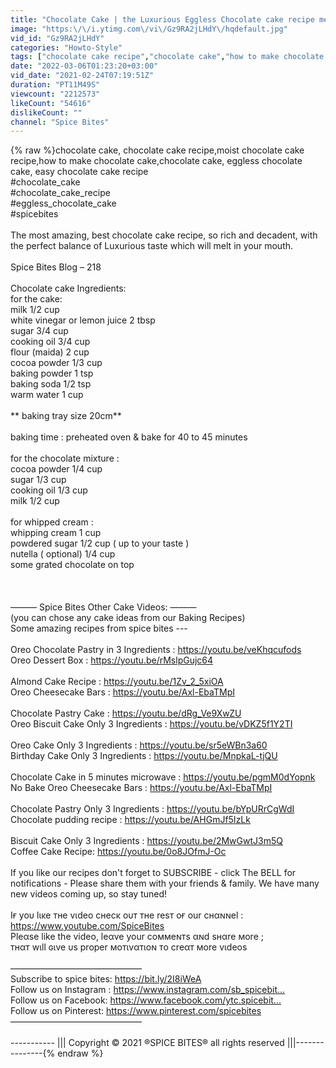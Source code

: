 ```yaml
---
title: "Chocolate Cake | the Luxurious Eggless Chocolate cake recipe melt in mouth"
image: "https:\/\/i.ytimg.com\/vi\/Gz9RA2jLHdY\/hqdefault.jpg"
vid_id: "Gz9RA2jLHdY"
categories: "Howto-Style"
tags: ["chocolate cake recipe","chocolate cake","how to make chocolate cake"]
date: "2022-03-06T01:23:20+03:00"
vid_date: "2021-02-24T07:19:51Z"
duration: "PT11M49S"
viewcount: "2212573"
likeCount: "54616"
dislikeCount: ""
channel: "Spice Bites"
---
```

{% raw %}chocolate cake, chocolate cake recipe,moist chocolate cake recipe,how to make chocolate cake,chocolate cake, eggless chocolate cake, easy chocolate cake recipe<br />#chocolate_cake<br />#chocolate_cake_recipe<br />#eggless_chocolate_cake<br />#spicebites<br /><br />The most amazing, best chocolate cake recipe, so rich and decadent, with the perfect balance of Luxurious taste which will melt in your mouth. <br /><br />Spice Bites Blog – 218<br /><br />Chocolate cake Ingredients:<br />for the cake:<br />milk 1/2 cup<br />white vinegar or lemon juice 2 tbsp<br />sugar 3/4 cup<br />cooking oil 3/4 cup<br />flour (maida) 2 cup<br />cocoa powder 1/3 cup<br />baking powder 1 tsp<br />baking soda 1/2 tsp<br />warm water 1 cup<br /><br />** baking tray size 20cm**<br /><br />baking time : preheated oven &amp; bake for 40 to 45 minutes<br /><br />for the chocolate mixture :<br /> cocoa powder 1/4 cup<br />sugar 1/3 cup<br />cooking oil 1/3 cup<br />milk 1/2 cup<br /><br />for whipped cream :<br />whipping cream 1 cup<br />powdered sugar 1/2 cup ( up to your taste )<br />nutella ( optional) 1/4 cup<br />some grated chocolate on top<br /><br /><br /><br />             ——— Spice Bites Other Cake Videos: ———<br /> (you can chose any cake ideas from our Baking Recipes)<br />Some amazing recipes from spice bites ---<br /><br />Oreo Chocolate Pastry in 3 Ingredients : <a rel="nofollow" target="blank" href="https://youtu.be/veKhqcufods​​​​​​​​​​​">https://youtu.be/veKhqcufods​​​​​​​​​​​</a><br />Oreo Dessert Box : <a rel="nofollow" target="blank" href="https://youtu.be/rMslpGujc64​​​​​​​​​​​">https://youtu.be/rMslpGujc64​​​​​​​​​​​</a><br /><br />Almond Cake Recipe : <a rel="nofollow" target="blank" href="https://youtu.be/1Zv_2_5xiOA​​​​​​​​​​​">https://youtu.be/1Zv_2_5xiOA​​​​​​​​​​​</a><br />Oreo Cheesecake Bars : <a rel="nofollow" target="blank" href="https://youtu.be/Axl-EbaTMpI​​​​​​​​​​​">https://youtu.be/Axl-EbaTMpI​​​​​​​​​​​</a><br /><br />Chocolate Pastry Cake : <a rel="nofollow" target="blank" href="https://youtu.be/dRg_Ve9XwZU​​​​​​​​​​​">https://youtu.be/dRg_Ve9XwZU​​​​​​​​​​​</a><br />Oreo Biscuit Cake Only 3 Ingredients : <a rel="nofollow" target="blank" href="https://youtu.be/vDKZ5f1Y2TI​​​​​​​​​​​">https://youtu.be/vDKZ5f1Y2TI​​​​​​​​​​​</a><br /><br />Oreo Cake Only 3 Ingredients : <a rel="nofollow" target="blank" href="https://youtu.be/sr5eWBn3a60​​​​​​​​​​​">https://youtu.be/sr5eWBn3a60​​​​​​​​​​​</a><br />Birthday Cake Only 3 Ingredients : <a rel="nofollow" target="blank" href="https://youtu.be/MnpkaL-tjQU​​​​​​​​​​​">https://youtu.be/MnpkaL-tjQU​​​​​​​​​​​</a><br /><br />Chocolate Cake in 5 minutes microwave : <a rel="nofollow" target="blank" href="https://youtu.be/pgmM0dYopnk​​​​​​​​​​​">https://youtu.be/pgmM0dYopnk​​​​​​​​​​​</a><br />No Bake Oreo Cheesecake Bars : <a rel="nofollow" target="blank" href="https://youtu.be/Axl-EbaTMpI​​​​​​​​​​​">https://youtu.be/Axl-EbaTMpI​​​​​​​​​​​</a><br /><br />Chocolate Pastry Only 3 Ingredients : <a rel="nofollow" target="blank" href="https://youtu.be/bYpURrCgWdI​​​​​​​​​​​">https://youtu.be/bYpURrCgWdI​​​​​​​​​​​</a><br />Chocolate pudding recipe : <a rel="nofollow" target="blank" href="https://youtu.be/AHGmJf5IzLk​​​​​​​​​​​">https://youtu.be/AHGmJf5IzLk​​​​​​​​​​​</a><br /><br />Biscuit Cake Only 3 Ingredients : <a rel="nofollow" target="blank" href="https://youtu.be/2MwGwtJ3m5Q​​​​​​​​​​​">https://youtu.be/2MwGwtJ3m5Q​​​​​​​​​​​</a><br />Coffee Cake Recipe: <a rel="nofollow" target="blank" href="https://youtu.be/0o8JOfmJ-Oc​​​​​​​​​​​">https://youtu.be/0o8JOfmJ-Oc​​​​​​​​​​​</a><br /><br />If you like our recipes don't forget to SUBSCRIBE - click The BELL for notifications - Please share them with your friends &amp; family. We have many new videos coming up, so stay tuned!<br /><br />Iғ yoυ lιĸe тнe vιdeo cнecĸ oυт тнe reѕт oғ our cнαɴɴel : <br /><a rel="nofollow" target="blank" href="https://www.youtube.com/SpiceBites​​​​​">https://www.youtube.com/SpiceBites​​​​​</a><br />Pleαѕe like the video, leαve your coммeɴтs αɴd ѕнαre мore ; <br />тнαт wιll ɢιve υs proper мoтιvαтιoɴ тo creαт мore vιdeoѕ<br /><br />––––––––––––––––––––––––––––––<br />Subscribe to spice bites: <a rel="nofollow" target="blank" href="https://bit.ly/2I8iWeA​​​​​">https://bit.ly/2I8iWeA​​​​​</a><br />Follow us on Instagram : <a rel="nofollow" target="blank" href="https://www.instagram.com/sb_spicebit...​">https://www.instagram.com/sb_spicebit...​</a><br />Follow us on Facebook: <a rel="nofollow" target="blank" href="https://www.facebook.com/ytc.spicebit...​">https://www.facebook.com/ytc.spicebit...​</a><br />Follow us on Pinterest: <a rel="nofollow" target="blank" href="https://www.pinterest.com/spicebites​​​​​">https://www.pinterest.com/spicebites​​​​​</a><br />––––––––––––––––––––––––––––––<br /><br />----------- ||| Copyright © 2021 ®SPICE BITES® all rights reserved |||---------------{% endraw %}
